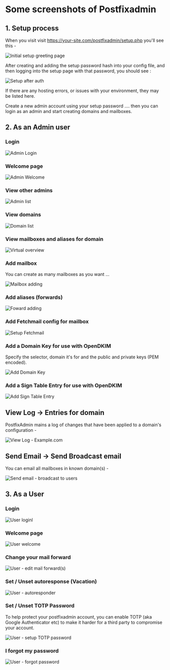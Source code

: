# Some screenshots of Postfixadmin 

## 1. Setup process

When you visit visit https://your-site.com/postfixadmin/setup.php you'll see this -

![Initial setup greeting page](setup-step1.png "Initial setup load")

After creating and adding the setup password hash into your config file, and then logging into the setup page with that password, you should see :

![Setup after auth](setup-step2.png "Setup after auth")

If there are any hosting errors, or issues with your environment, they may be listed here. 

Create a new admin account using your setup password .... then you can login as an admin and start creating domains and mailboxes.

## 2. As an Admin user

### Login

![Admin Login](admin-login.png "Admin Login")

### Welcome page

![Admin Welcome](admin-welcome.png "Admin welcome")

### View other admins

![Admin list](admin-list.png "Admin list")

### View domains

![Domain list](admin-domain-list.png "Domain list")


### View mailboxes and aliases for domain

![Virtual overview](mailboxes-and-forwards-for-domain.png "Viewing aliases and mailboxes for a domain")

### Add mailbox

You can create as many mailboxes as you want ... 

![Mailbox adding](mailbox-adding.png "Creating a new mailbox")


### Add aliases (forwards)

![Foward adding](create-new-alias.png "Creating a new forward")

### Add Fetchmail config for mailbox

![Setup Fetchmail](fetchmail-new-config.png "Fetchmail settings")

### Add a Domain Key for use with OpenDKIM

Specify the selector, domain it's for and the public and private keys (PEM encoded).

![Add Domain Key](dkim-add-domain-key.png "DKIM - add domain")

### Add a Sign Table Entry for use with OpenDKIM

![Add Sign Table Entry](dkim-add-sign-table-entry.png "DKIM - add signing table entry")


## View Log -&gt;  Entries for domain

PostfixAdmin mains a log of changes that have been applied to a domain's configuration -

![View Log - Example.com](admin-viewlog-domain.png "View Log for domain")

## Send Email -&gt; Send Broadcast email

You can email all mailboxes in known domain(s) -

![Send email - broadcast to users](admin-broadcast-email.png "Broadcast email")


## 3. As a User

### Login

![User loginl](users-login.png "User login")

### Welcome page


![User welcome](users-welcome.png "User welcome")

### Change your mail forward

![User - edit mail forward(s)](users-edit-mail-forward.png "User mail forwards")

### Set / Unset autoresponse (Vacation)

![User - autoresponder](users-enable-vacation-autoresponse.png "User setup autoresponder")


### Set / Unset TOTP Password

To help protect your postfixadmin account, you can enable TOTP (aka Google Authenticator etc) to make it harder for a third party to compromise your account.

![User - setup TOTP password](users-enable-totp.png "User enable TOtP")

### I forgot my password


![User - forgot password](users-forgotten-password.png "User forgot password")
